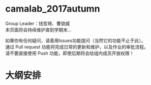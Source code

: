 # camalab_2017autumn
Group Leader：钱哲琦、曹骁威  
本页面将会持续维护直到学期末...  

如果你有任何疑问，请善用Issues功能提问（当然它的功能不止于此）。  
通过 Pull request 功能将完成日常的更新和维护，以及作业的审批流程。  
请不要直接使用 Push 功能，即使后期将会给组内成员开放权限！

# 大纲安排
